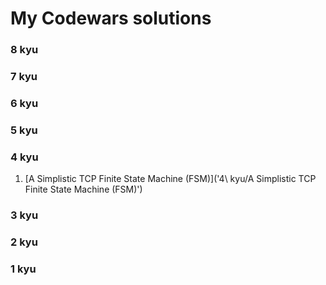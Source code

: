 # My Codewars solutions

### 8 kyu

### 7 kyu

### 6 kyu

### 5 kyu

### 4 kyu

1. [A Simplistic TCP Finite State Machine (FSM)]('4\ kyu/A Simplistic TCP Finite State Machine (FSM)')

### 3 kyu

### 2 kyu

### 1 kyu
